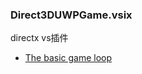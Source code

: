 ### Direct3DUWPGame.vsix
directx vs插件
* [The basic game loop](https://github.com/microsoft/DirectXTK/wiki/The-basic-game-loop)
